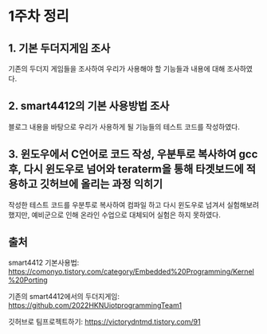 # 1주차 정리

## 1. 기본 두더지게임 조사
  기존의 두더지 게임들을 조사하여 우리가 사용해야 할 기능들과 내용에 대해 조사하였다.
## 2. smart4412의 기본 사용방법 조사
  블로그 내용을 바탕으로 우리가 사용하게 될 기능들의 테스트 코드를 작성하였다.
## 3. 윈도우에서 C언어로 코드 작성, 우분투로 복사하여 gcc후, 다시 윈도우로 넘어와 teraterm을 통해 타겟보드에 적용하고 깃허브에 올리는 과정 익히기
  작성한 테스트 코드를 우분투로 복사하여 컴파일 하고 다시 윈도우로 넘겨서 실험해보려 했지만, 예비군으로 인해 온라인 수업으로 대체되어 실험은 하지 못하였다.

## 출처
smart4412 기본사용법: https://comonyo.tistory.com/category/Embedded%20Programming/Kernel%20Porting

기존의 smart4412에서의 두더지게임: https://github.com/2022HKNUiotprogrammingTeam1

깃허브로 팀프로젝트하기: https://victorydntmd.tistory.com/91
